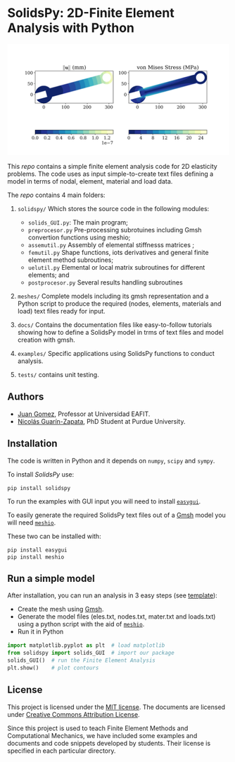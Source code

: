# SolidsPy: 2D-Finite Element Analysis with Python


![Wrench under bending.](./docs/img/wrench.png)

This _repo_ contains a simple finite element analysis code for 2D elasticity
problems. The code uses as input simple-to-create text files defining a model in terms of
nodal, element, material and load data.

The _repo_ contains 4 main folders:

1. `solidspy/` Which stores the source code in the following modules:

    - `solids_GUI.py`: The main program;
    - `preprocesor.py` Pre-processing subrotuines including Gmsh convertion functions using meshio;
    - `assemutil.py` Assembly of elemental stiffnesss matrices ;
    - `femutil.py` Shape functions, iots derivatives and general finite element method subroutines;
    - `uelutil.py` Elemental or local matrix subroutines for different elements; and
    - `postprocesor.py` Several results handling subroutines

2. `meshes/` Complete models including its gmsh representation and a Python script to produce the required
    (nodes, elements, materials and load) text files ready for input.

3. `docs/` Contains the documentation files like easy-to-follow tutorials
     showing how to define a SolidsPy model in trms of text files and model
     creation with gmsh.

4. `examples/` Specific applications using SolidsPy functions to conduct analysis.

5. `tests/` contains unit testing.

## Authors
- [Juan Gomez](http://www.eafit.edu.co/docentes-investigadores/Paginas/juan-gomez.aspx),
    Professor at Universidad EAFIT.
- [Nicolás Guarín-Zapata](https://github.com/nicoguaro), PhD Student at
    Purdue University.

## Installation
The code is written in Python and it depends on `numpy`, `scipy` and `sympy`.

To install _SolidsPy_ use:

    pip install solidspy

To run the examples with GUI input you will need to install
[`easygui`](http://easygui.readthedocs.org/en/master/).

To easily generate the required SolidsPy text files out of a [Gmsh](http://gmsh.info/) model
you will need [`meshio`](https://github.com/nschloe/meshio).

These two can be installed with:

    pip install easygui
    pip install meshio

## Run a simple model
After installation, you can run an analysis in 3 easy steps (see [template](./docs/template/README.md)):
- Create the mesh using [Gmsh](http://gmsh.info/).
- Generate the model files (eles.txt, nodes.txt, mater.txt and loads.txt) using
  a python script with the aid of [`meshio`](https://github.com/nschloe/meshio).
- Run it in Python

```python
import matplotlib.pyplot as plt  # load matplotlib
from solidspy import solids_GUI  # import our package
solids_GUI()  # run the Finite Element Analysis
plt.show()    # plot contours
```

## License
This project is licensed under the
[MIT license](http://en.wikipedia.org/wiki/MIT_License). The documents are
licensed under
[Creative Commons Attribution License](http://creativecommons.org/licenses/by/4.0/).

Since this project is used to teach Finite Element Methods and Computational
Mechanics, we have included some examples and documents and code snippets
developed by students. Their license is specified in each particular directory.
